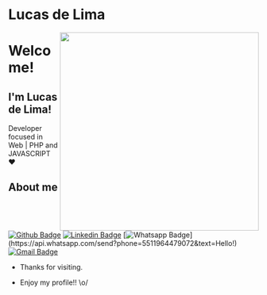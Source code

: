 # Lucas de Lima

<img align="right" width="400" height="400" src="https://media.giphy.com/media/E7TaZb8vDYTNm/giphy.gif">
 
# Welcome!
 
## I'm Lucas de Lima!
 
Developer focused in Web | PHP and JAVASCRIPT :heart:
 
## About me 
[![Github Badge](https://img.shields.io/badge/-Github-000?style=flat-square&logo=Github&logoColor=white&link=https://github.com/LucasLBB)](https://github.com/LucasLBB)
[![Linkedin Badge](https://img.shields.io/badge/-LinkedIn-blue?style=flat-square&logo=Linkedin&logoColor=white&link=https://www.linkedin.com/in/LucasLBB/)](https://www.linkedin.com/in/lucas-lima-a4447b157)
[![Whatsapp Badge](https://img.shields.io/badge/-Whatsapp-4CA143?style=flat-square&labelColor=4CA143&logo=whatsapp&logoColor=white&link=https://api.whatsapp.com/send?phone=5511964479072&text=Hello!)](https://api.whatsapp.com/send?phone=5511964479072&text=Hello!)
[![Gmail Badge](https://img.shields.io/badge/-Gmail-c14438?style=flat-square&logo=Gmail&logoColor=white&link=mailto:lucas2001brito77@gmail.com)](mailto:lucas2001brito77@gmail.com)
 
- Thanks for visiting. 
 
- Enjoy my profile!! \o/
